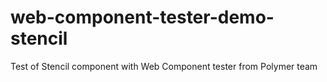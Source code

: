 # web-component-tester-demo-stencil
Test of Stencil component with Web Component tester from Polymer team
